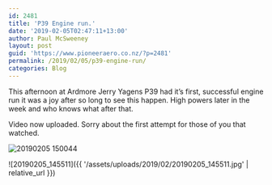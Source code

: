 ```yaml
---
id: 2481
title: 'P39 Engine run.'
date: '2019-02-05T02:47:11+13:00'
author: Paul McSweeney
layout: post
guid: 'https://www.pioneeraero.co.nz/?p=2481'
permalink: /2019/02/05/p39-engine-run/
categories: Blog
---
```


This afternoon at Ardmore Jerry Yagens P39 had it’s first, successful engine run it was a joy after so long to see this happen. High powers later in the week and who knows what after that.

Video now uploaded. Sorry about the first attempt for those of you that watched.

![20190205 150044](https://www.youtube.com/embed/eWZReov4ovQ)

![20190205_145511]({{ '/assets/uploads/2019/02/20190205_145511.jpg' | relative_url }})
